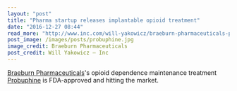 ```yaml
---
layout: "post"
title: "Pharma startup releases implantable opioid treatment"
date: "2016-12-27 08:44"
read_more: "http://www.inc.com/will-yakowicz/braeburn-pharmaceuticals-probuphine.html"
post_image: /images/posts/probuphine.jpg
image_credit: Braeburn Pharmaceuticals
post_credit: Will Yakowicz — Inc
---
```

[Braeburn Pharmaceuticals][braeburn]'s opioid dependence maintenance treatment [Probuphine][probuphine] is FDA-approved and hitting the market.

[braeburn]: https://braeburnpharmaceuticals.com/
[probuphine]: http://probuphine.com/
